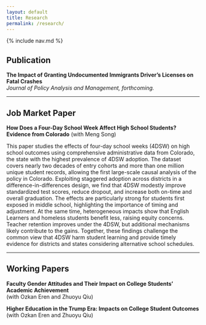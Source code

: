 ```yaml
---
layout: default
title: Research
permalink: /research/
---
```



{% include nav.md %}

## Publication
**The Impact of Granting Undocumented Immigrants Driver’s Licenses on Fatal Crashes**  
*Journal of Policy Analysis and Management, forthcoming.*

---

## Job Market Paper
**How Does a Four-Day School Week Affect High School Students? Evidence from Colorado** (with Meng Song)  

This paper studies the effects of four-day school weeks (4DSW) on high school outcomes using comprehensive administrative data from Colorado, the state with the highest prevalence of 4DSW adoption. The dataset covers nearly two decades of entry cohorts and more than one million unique student records, allowing the first large-scale causal analysis of the policy in Colorado. Exploiting staggered adoption across districts in a difference-in-differences design, we find that 4DSW modestly improve standardized test scores, reduce dropout, and increase both on-time and overall graduation. The effects are particularly strong for students first exposed in middle school, highlighting the importance of timing and adjustment. At the same time, heterogeneous impacts show that English Learners and homeless students benefit less, raising equity concerns. Teacher retention improves under the 4DSW, but additional mechanisms likely contribute to the gains. Together, these findings challenge the common view that 4DSW harm student learning and provide timely evidence for districts and states considering alternative school schedules.

---

## Working Papers
**Faculty Gender Attitudes and Their Impact on College Students’ Academic Achievement**  
(with Ozkan Eren and Zhuoyu Qiu)

**Higher Education in the Trump Era: Impacts on College Student Outcomes**  
(with Ozkan Eren and Zhuoyu Qiu)
